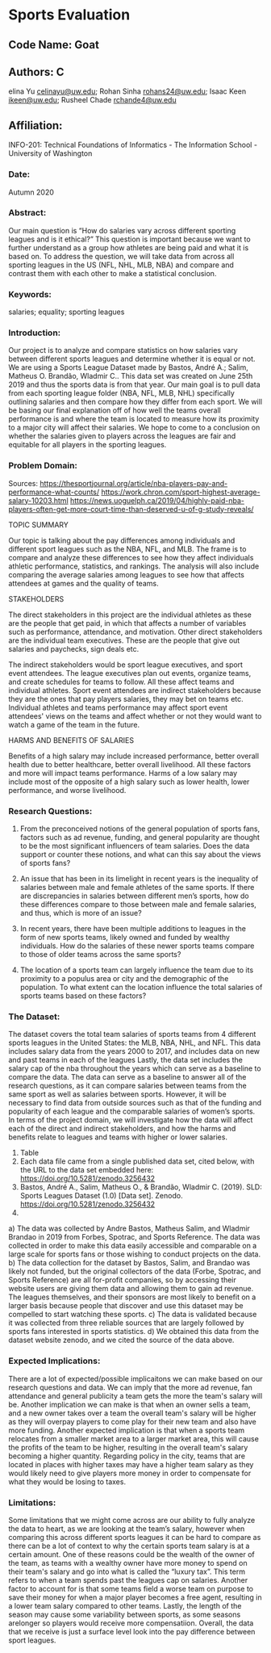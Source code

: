# Sports Evaluation

## Code Name: Goat 

## Authors: C
elina Yu celinayu@uw.edu; Rohan Sinha rohans24@uw.edu; Isaac Keen ikeen@uw.edu; Rusheel Chade rchande4@uw.edu 

## Affiliation: 
INFO-201: Technical Foundations of Informatics - The Information School - University of Washington 

### Date:
Autumn 2020

### Abstract: 
Our main question is “How do salaries vary across different sporting leagues and is it ethical?” This question is important because we want to further understand as a group how athletes are being paid and what it is based on. To address the question, we will take data from across all sporting leagues in the US (NFL, NHL, MLB, NBA) and compare and contrast them with each other to make a statistical conclusion. 

### Keywords: 
salaries; equality; sporting leagues

### Introduction: 
Our project is to analyze and compare statistics on how salaries vary between different sports leagues and determine whether it is equal or not. We are using a Sports League Dataset made by  Bastos, André A.; Salim, Matheus O. Brandão, Wladmir C.. This data set was created on June 25th 2019 and thus the sports data is from that year. Our main goal is to  pull data from each sporting league folder (NBA, NFL, MLB, NHL) specifically outlining salaries and then compare how they differ from each sport. We will be basing our final explanation off of how well the teams overall performance is and where the team is located to measure how its proximity to a major city will affect their salaries. We hope to come to a conclusion on whether the salaries given to players across the leagues are fair and equitable for all players in the sporting leagues.  

### Problem Domain: 
Sources: https://thesportjournal.org/article/nba-players-pay-and-performance-what-counts/
https://work.chron.com/sport-highest-average-salary-10203.html 
https://news.uoguelph.ca/2019/04/highly-paid-nba-players-often-get-more-court-time-than-deserved-u-of-g-study-reveals/ 

TOPIC SUMMARY

Our topic is talking about the pay differences among individuals and different sport leagues such as the NBA, NFL, and MLB. The frame is to compare and analyze these differences to see how they affect individuals athletic performance, statistics, and rankings. The analysis will also include comparing the average salaries among leagues to see how that affects attendees at games and the quality of teams.

STAKEHOLDERS

The direct stakeholders in this project are the individual athletes as these are the people that get paid, in which that affects a number of variables such as performance, attendance, and motivation. Other direct stakeholders are the individual team executives. These are the people that give out salaries and paychecks, sign deals etc.

The indirect stakeholders would be sport league executives, and sport event attendees. The league executives plan out events, organize teams, and create schedules for teams to follow. All these affect teams and individual athletes. Sport event attendees are indirect stakeholders because they are the ones that pay players salaries, they may bet on teams etc. Individual athletes and teams performance may affect sport event attendees' views on the teams and affect whether or not they would want to watch a game of the team in the future.

HARMS AND BENEFITS OF SALARIES

Benefits of a high salary may include increased performance, better overall health due to better healthcare, better overall livelihood. All these factors and more will impact teams performance. 
Harms of a low salary may include most of the opposite of a high salary such as lower health, lower performance, and worse livelihood.

### Research Questions: 
1) From the preconceived notions of the general population of sports fans, factors such as ad revenue, funding, and general popularity are thought to be the most significant influencers of team salaries. Does the data support or counter these notions, and what can this say about the views of sports fans?

2) An issue that has been in its limelight in recent years is the inequality of salaries between male and female athletes of the same sports. If there are discrepancies in salaries between different men’s sports, how do these differences compare to those between male and female salaries, and thus, which is more of an issue?

3) In recent years, there have been multiple additions to leagues in the form of new sports teams, likely owned and funded by wealthy individuals. How do the salaries of these newer sports teams compare to those of older teams across the same sports?

4) The location of a sports team can largely influence the team due to its proximity to a populus area or city and the demographic of the population. To what extent can the location influence the total salaries of sports teams based on these factors?

### The Dataset:
The dataset covers the total team salaries of sports teams from 4 different sports leagues in the United States: the MLB, NBA, NHL, and NFL. This data includes salary data from the years 2000 to 2017, and includes data on new and past teams in each of the leagues Lastly, the data set includes the salary cap of the nba throughout the years which can serve as a baseline to compare the data. The data can serve as a baseline to answer all of the research questions, as it can compare salaries between teams from the same sport as well as salaries between sports. However, it will be necessary to find data from outside sources such as that of the funding and popularity of each league and the comparable salaries of women’s sports. In terms of the project domain, we will investigate how the data will affect each of the direct and indirect stakeholders, and how the harms and benefits relate to leagues and teams with higher or lower salaries.
1. Table
2. Each data file came from a single published data set, cited below, with the URL to the data set embedded here: https://doi.org/10.5281/zenodo.3256432
3. Bastos, André A., Salim, Matheus O., & Brandão, Wladmir C. (2019). SLD: Sports Leagues Dataset (1.0) [Data set]. Zenodo. https://doi.org/10.5281/zenodo.3256432
4. 
  a) The data was collected by Andre Bastos, Matheus Salim, and Wladmir Brandao in 2019 from Forbes, Spotrac, and Sports Reference. The data was collected       in order to make this data easily accessible and comparable on a large scale for sports fans or those wishing to conduct projects on the data. 
  b) The data collection for the dataset by Bastos, Salim, and Brandao was likely not funded, but the original collectors of the data (Forbe, Spotrac, and              Sports Reference) are all for-profit companies, so by accessing their website users are giving them data and allowing them to gain ad revenue. The leagues            themselves, and their sponsors are most likely to benefit on a larger basis because people that discover and use this dataset may be compelled to start               watching these sports.
  c) The data is validated because it was collected from three reliable sources that are largely followed by sports fans interested in sports statistics.
  d)  We obtained this data from the dataset website zenodo, and we cited the source of the data above.

### Expected Implications:

There are a lot of expected/possible implicaitons we can make based on our research questions and data. We can imply that the more ad revenue, fan attendance and general publicity a team gets the more the team's salary will be. Another implication we can make is that when an owner sells a team, and a new owner takes over a team the overall team's salary will be higher as they will overpay players to come play for their new team and also have more funding. Another expected implication is that when a sports team relocates from a smaller market area to a larger market area, this will cause the profits of the team to be higher, resulting in the overall team's salary becoming a higher quantity. Regarding policy in the city, teams that are located in places with higher taxes may have a higher team salary as they would likely need to give players more money in order to compensate for what they would be losing to taxes. 

### Limitations: 

Some limitations that we might come across are our ability to fully analyze the data to heart, as we are looking at the team’s salary, however when comparing this across different sports leagues it can be hard to compare as there can be a lot of context to why the certain sports team salary is at a certain amount. One of these reasons could be the wealth of the owner of the team, as teams with a wealthy owner have more money to spend on their team's salary and go into what is called the “luxury tax”. This term refers to when a team spends past the leagues cap on salaries. Another factor to account for is that some teams field a worse team on purpose to save their money for when a major player becomes a free agent, resulting in a lower team salary compared to other teams. Lastly, the length of the season may cause some variability between sports, as some seasons arelonger so players would receive more compensatiion. Overall, the data that we receive is just a surface level look into the pay difference between sport leagues.

